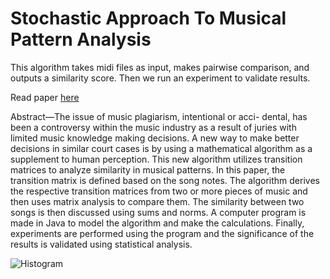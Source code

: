 # Stochastic Approach To Musical Pattern Analysis

This algorithm takes midi files as input, makes pairwise comparison, and outputs a similarity score.
Then we run an experiment to validate results.

Read paper [here](https://drive.google.com/file/d/1dUNiMb8Q6fkwsiJcGSYwjp7dXJkD7Lf4/view?usp=sharing)

Abstract—The issue of music plagiarism, intentional or acci- dental, has been a controversy within the music industry as a result of juries with limited music knowledge making decisions. A new way to make better decisions in similar court cases is by using a mathematical algorithm as a supplement to human perception. This new algorithm utilizes transition matrices to analyze similarity in musical patterns. In this paper, the transition matrix is defined based on the song notes. The algorithm derives the respective transition matrices from two or more pieces of music and then uses matrix analysis to compare them. The similarity between two songs is then discussed using sums and norms. A computer program is made in Java to model the algorithm and make the calculations. Finally, experiments are performed using the program and the significance of the results is validated using statistical analysis.

![Histogram](\histogram_norms.png)
